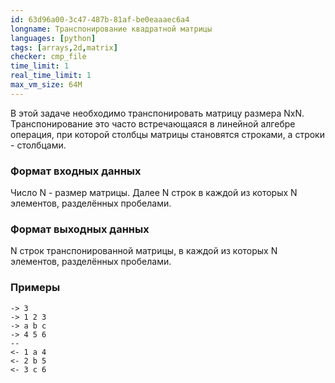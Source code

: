 ```yaml
---
id: 63d96a00-3c47-487b-81af-be0eaaaec6a4
longname: Транспонирование квадратной матрицы
languages: [python]
tags: [arrays,2d,matrix]
checker: cmp_file
time_limit: 1
real_time_limit: 1
max_vm_size: 64M
---
```



В этой задаче необходимо транспонировать матрицу размера NxN.
Транспонирование это часто встречающаяся в линейной алгебре операция, при которой столбцы матрицы становятся строками, а строки - столбцами.

### Формат входных данных

Число N - размер матрицы. Далее N строк в каждой из которых N элементов, разделённых пробелами.

### Формат выходных данных

N строк транспонированной матрицы, в каждой из которых N элементов, разделённых пробелами.

### Примеры

```
-> 3
-> 1 2 3
-> a b c
-> 4 5 6
--
<- 1 a 4
<- 2 b 5
<- 3 c 6
```